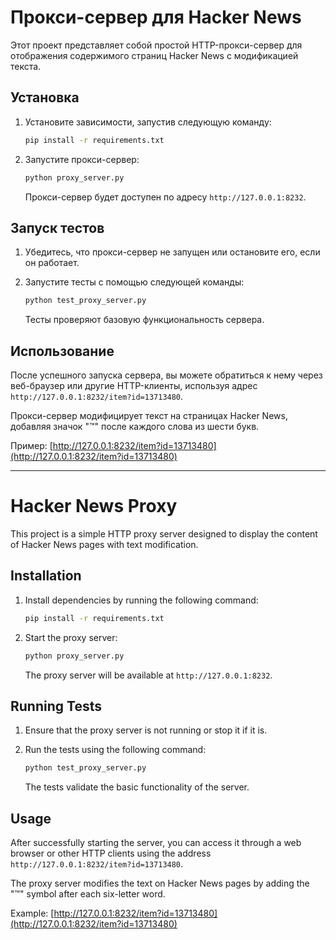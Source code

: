 # Прокси-сервер для Hacker News

Этот проект представляет собой простой HTTP-прокси-сервер для отображения содержимого страниц Hacker News с модификацией текста.

## Установка

1. Установите зависимости, запустив следующую команду:

    ```bash
    pip install -r requirements.txt
    ```

2. Запустите прокси-сервер:

    ```bash
    python proxy_server.py
    ```

   Прокси-сервер будет доступен по адресу `http://127.0.0.1:8232`.

## Запуск тестов

1. Убедитесь, что прокси-сервер не запущен или остановите его, если он работает.

2. Запустите тесты с помощью следующей команды:

    ```bash
    python test_proxy_server.py
    ```

   Тесты проверяют базовую функциональность сервера.

## Использование

После успешного запуска сервера, вы можете обратиться к нему через веб-браузер или другие HTTP-клиенты, используя адрес `http://127.0.0.1:8232/item?id=13713480`.

Прокси-сервер модифицирует текст на страницах Hacker News, добавляя значок "™" после каждого слова из шести букв.

Пример: [http://127.0.0.1:8232/item?id=13713480](http://127.0.0.1:8232/item?id=13713480)


__________________________

# Hacker News Proxy

This project is a simple HTTP proxy server designed to display the content of Hacker News pages with text modification.

## Installation

1. Install dependencies by running the following command:

    ```bash
    pip install -r requirements.txt
    ```

2. Start the proxy server:

    ```bash
    python proxy_server.py
    ```

   The proxy server will be available at `http://127.0.0.1:8232`.

## Running Tests

1. Ensure that the proxy server is not running or stop it if it is.

2. Run the tests using the following command:

    ```bash
    python test_proxy_server.py
    ```

   The tests validate the basic functionality of the server.

## Usage

After successfully starting the server, you can access it through a web browser or other HTTP clients using the address `http://127.0.0.1:8232/item?id=13713480`.

The proxy server modifies the text on Hacker News pages by adding the "™" symbol after each six-letter word.

Example: [http://127.0.0.1:8232/item?id=13713480](http://127.0.0.1:8232/item?id=13713480)
